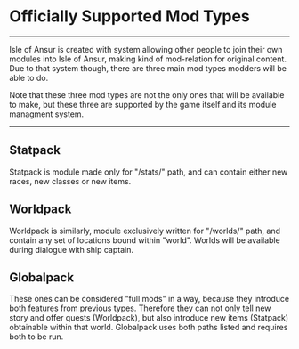 # Officially Supported Mod Types
***
Isle of Ansur is created with system allowing other people to join their own modules into Isle of Ansur, making kind of mod-relation for original content. Due to that system though, there are three main mod types modders will be able to do.

Note that these three mod types are not the only ones that will be available to make, but these three are supported by the game itself and its module managment system.
***
## Statpack
Statpack is module made only for "/stats/" path, and can contain either new races, new classes or new items.

## Worldpack
Worldpack is similarly, module exclusively written for "/worlds/" path, and contain any set of locations bound within "world". Worlds will be available during dialogue with ship captain.

## Globalpack
These ones can be considered "full mods" in a way, because they introduce both features from previous types. Therefore they can not only tell new story and offer quests (Worldpack), but also introduce new items (Statpack) obtainable within that world. Globalpack uses both paths listed and requires both to be run.